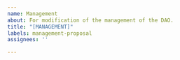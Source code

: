 ```yaml
---
name: Management
about: For modification of the management of the DAO.
title: "[MANAGEMENT]"
labels: management-proposal
assignees: ''

---
```



